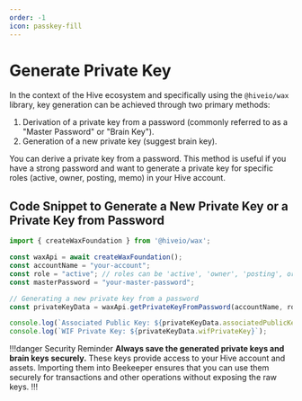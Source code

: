 ```yaml
---
order: -1
icon: passkey-fill
---
```


# Generate Private Key

In the context of the Hive ecosystem and specifically using the `@hiveio/wax` library, key generation can be achieved through two primary methods:

1. Derivation of a private key from a password (commonly referred to as a "Master Password" or "Brain Key").
2. Generation of a new private key (suggest brain key).

You can derive a private key from a password. This method is useful if you have a strong password and want to generate a private key for specific roles (active, owner, posting, memo) in your Hive account.

## Code Snippet to Generate a New Private Key or a Private Key from Password

```typescript
import { createWaxFoundation } from '@hiveio/wax';

const waxApi = await createWaxFoundation();
const accountName = "your-account";
const role = "active"; // roles can be 'active', 'owner', 'posting', or 'memo'
const masterPassword = "your-master-password";

// Generating a new private key from a password
const privateKeyData = waxApi.getPrivateKeyFromPassword(accountName, role, masterPassword);

console.log(`Associated Public Key: ${privateKeyData.associatedPublicKey}`);
console.log(`WIF Private Key: ${privateKeyData.wifPrivateKey}`);
```

!!!danger Security Reminder
**Always save the generated private keys and brain keys securely.** These keys provide access to your Hive account and assets. Importing them into Beekeeper ensures that you can use them securely for transactions and other operations without exposing the raw keys.
!!!
